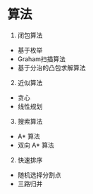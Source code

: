# 算法

1. 闭包算法
  + 基于枚举
  + Graham扫描算法
  + 基于分治的凸包求解算法
2. 近似算法
  + 贪心
  + 线性规划
3. 搜索算法
  + A* 算法
  + 双向 A* 算法
2. 快速排序
  + 随机选择分割点
  + 三路归并
